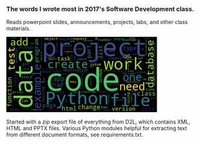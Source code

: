 ### The words I wrote most in 2017's Software Development class.

Reads powerpoint slides, announcements, projects, labs, and other class materials.

<img src = 'capstone_words.bmp'>

Started with a zip export file of everything from D2L, which contains XML, HTML and PPTX files. Various Python modules helpful for extracting text from different document formats, see requirements.txt.
